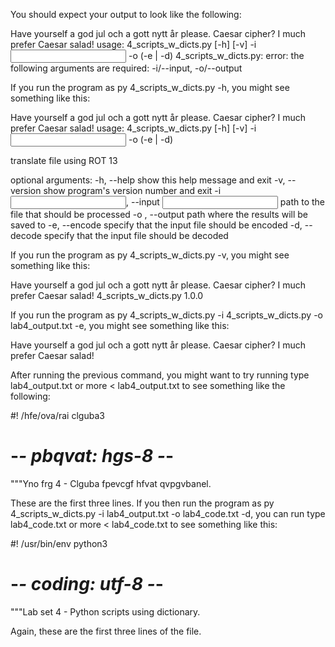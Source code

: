 You should expect your output to look like the following:

Have yourself a god jul och a gott nytt år please.
Caesar cipher? I much prefer Caesar salad!
usage: 4_scripts_w_dicts.py [-h] [-v] -i <input file> -o <output file> (-e | -d)
4_scripts_w_dicts.py: error: the following arguments are required: -i/--input, -o/--output

If you run the program as py 4_scripts_w_dicts.py -h, you might see something like this:

Have yourself a god jul och a gott nytt år please.
Caesar cipher? I much prefer Caesar salad!
usage: 4_scripts_w_dicts.py [-h] [-v] -i <input file> -o <output file> (-e | -d)

translate file using ROT 13

optional arguments:
  -h, --help            show this help message and exit
  -v, --version         show program's version number and exit
  -i <input file>, --input <input file>
                        path to the file that should be processed
  -o <output file>, --output <output file>
                        path where the results will be saved to
  -e, --encode          specify that the input file should be encoded
  -d, --decode          specify that the input file should be decoded

If you run the program as py 4_scripts_w_dicts.py -v, you might see something like this:

Have yourself a god jul och a gott nytt år please.
Caesar cipher? I much prefer Caesar salad!
4_scripts_w_dicts.py 1.0.0

If you run the program as py 4_scripts_w_dicts.py -i 4_scripts_w_dicts.py -o lab4_output.txt -e, you might see something like this:

Have yourself a god jul och a gott nytt år please.
Caesar cipher? I much prefer Caesar salad!

After running the previous command, you might want to try running type lab4_output.txt or more < lab4_output.txt to see something like the following:

#! /hfe/ova/rai clguba3
# -*- pbqvat: hgs-8 -*-
"""Yno frg 4 - Clguba fpevcgf hfvat qvpgvbanel.

These are the first three lines. If you then run the program as py 4_scripts_w_dicts.py -i lab4_output.txt -o lab4_code.txt -d, you can run type lab4_code.txt or more < lab4_code.txt to see something like this:

#! /usr/bin/env python3
# -*- coding: utf-8 -*-
"""Lab set 4 - Python scripts using dictionary.

Again, these are the first three lines of the file.